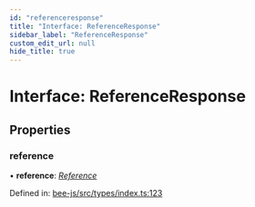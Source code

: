 ```yaml
---
id: "referenceresponse"
title: "Interface: ReferenceResponse"
sidebar_label: "ReferenceResponse"
custom_edit_url: null
hide_title: true
---
```


# Interface: ReferenceResponse

## Properties

### reference

• **reference**: [*Reference*](../types/reference.md)

Defined in: [bee-js/src/types/index.ts:123](https://github.com/ethersphere/bee-js/blob/0ac3a7d/src/types/index.ts#L123)
